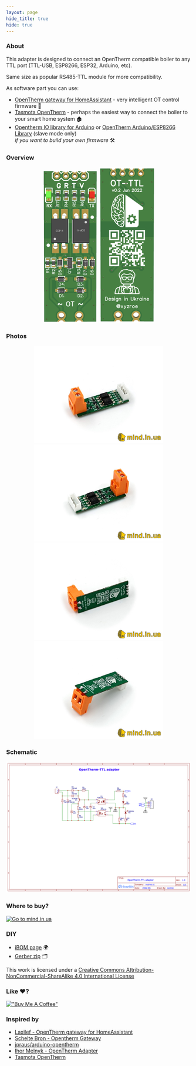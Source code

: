 ```yaml
---
layout: page
hide_title: true
hide: true                          
---
```

### About
This adapter is designed to connect an OpenTherm compatible boiler to any TTL port (TTL-USB, ESP8266, ESP32, Arduino, etc).  

Same size as popular RS485-TTL module for more compatibility.  

As software part you can use:
- [OpenTherm gateway for HomeAssistant](https://github.com/Laxilef/OTGateway) - very intelligent OT control firmware 🧠  
- [Tasmota OpenTherm](https://tasmota.github.io/docs/OpenTherm/) - perhaps the easiest way to connect the boiler to your smart home system 🏚  
- [Opentherm IO library for Arduino](https://github.com/jpraus/arduino-opentherm) or [OpenTherm Arduino/ESP8266 Library](https://github.com/ihormelnyk/opentherm_library/) (slave mode only)  
  *if you want to build your own firmware* 🛠

### Overview
<div align="center">
<img width="30%" src="https://raw.githubusercontent.com/xyzroe/OpenTherm-TTL-adapter/master/images/top.png">
<img width="30%" src="https://raw.githubusercontent.com/xyzroe/OpenTherm-TTL-adapter/master/images/bottom.png">
</div>

### Photos
<div align="center">
<img width="70%" src="https://raw.githubusercontent.com/xyzroe/OpenTherm-TTL-adapter/master/images/1.jpeg">
<img width="70%" src="https://raw.githubusercontent.com/xyzroe/OpenTherm-TTL-adapter/master/images/2.jpeg">
</div>
<div align="center">
<img width="70%" src="https://raw.githubusercontent.com/xyzroe/OpenTherm-TTL-adapter/master/images/3.jpeg">
<img width="70%" src="https://raw.githubusercontent.com/xyzroe/OpenTherm-TTL-adapter/master/images/4.jpeg">
</div>

### Schematic
![Schematic](https://raw.githubusercontent.com/xyzroe/OpenTherm-TTL-adapter/master/images/Schematic.png)

### Where to buy?
<a href="https://mind.in.ua/tproduct/358465119-512700932531-adapter-opentherm-ttl"><img src="https://static.tildacdn.com/tild3433-3934-4565-b362-386238366331/logo_full.png" alt="Go to mind.in.ua" height="120"></a>

### DIY
- [iBOM page](./files/iBOM.html) 🌍
- [Gerber zip](./files/Gerber_v0.2.zip) 🗂

This work is licensed under a <a rel="license" href="http://creativecommons.org/licenses/by-nc-sa/4.0/">Creative Commons Attribution-NonCommercial-ShareAlike 4.0 International License</a>

### Like ♥️?
[!["Buy Me A Coffee"](https://www.buymeacoffee.com/assets/img/custom_images/orange_img.png)](https://www.buymeacoffee.com/xyzroe)

### Inspired by
- [Laxilef - OpenTherm gateway for HomeAssistant](https://github.com/Laxilef/OTGateway)
- [Schelte Bron - Opentherm Gateway](https://otgw.tclcode.com/)
- [jpraus/arduino-opentherm](https://github.com/jpraus/arduino-opentherm)  
- [Ihor Melnyk - OpenTherm Adapter](http://ihormelnyk.com/opentherm_adapter)  
- [Tasmota OpenTherm](https://tasmota.github.io/docs/OpenTherm/)
